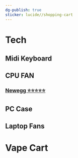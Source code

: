 ```yaml
---
dg-publish: true
sticker: lucide//shopping-cart
---
```

# Tech

## Midi Keyboard
## CPU FAN

### [Newegg ⭐⭐⭐⭐⭐](https://www.newegg.com/Newegg-Deals/EventSaleStore/ID-9447?N=100008000%204204)

## PC Case

## Laptop Fans

# Vape Cart




